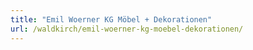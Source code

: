 ```yaml
---
title: "Emil Woerner KG Möbel + Dekorationen"
url: /waldkirch/emil-woerner-kg-moebel-dekorationen/
---
```

